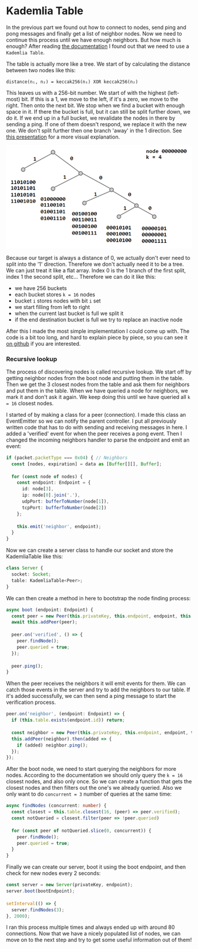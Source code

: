 # Kademlia Table

In the previous part we found out how to connect to nodes, send ping and pong messages and finally get a list of neighbor nodes. Now we need to continue this process until we have enough neighbors. But how much is enough? After reading [the documentation](https://github.com/ethereum/devp2p/blob/master/discv4.md#kademlia-table) I found out that we need to use a ```Kademlia Table```.

The table is actually more like a tree. We start of by calculating the distance between two nodes like this:

```
distance(n₁, n₂) = keccak256(n₁) XOR keccak256(n₂)
```

This leaves us with a 256-bit number. We start of with the highest (left-most) bit. If this is a 1, we move to the left, if it's a zero, we move to the right. Then onto the next bit. We stop when we find a bucket with enough space in it. If there the bucket is full, but it can still be split further down, we do it. If we end up in a full bucket, we revalidate the nodes in there by sending a ping. If one of them doesn't respond, we replace it with the new one. We don't split further then one branch 'away' in the 1 direction. See [this presentation](https://docs.google.com/presentation/d/11qGZlPWu6vEAhA7p3qsQaQtWH7KofEC9dMeBFZ1gYeA/edit#slide=id.g1718cc2bc_0661) for a more visual explanation.

![image-20220113222022618](kademlia.png)

Because our target is always a distance of 0, we actually don't ever need to split into the '1' direction. Therefore we don't actually need it to be a tree. We can just treat it like a flat array. Index 0 is the 1 branch of the first split, index 1 the second split, etc... Therefore we can do it like this:

- we have 256 buckets
- each bucket stores ```k = 16``` nodes
- bucket ```i``` stores nodes with bit ```i``` set
- we start filling from left to right
- when the current last bucket is full we split it
- if the end destination bucket is full we try to replace an inactive node

After this I made the most simple implementation I could come up with. The code is a bit too long, and hard to explain piece by piece, so you can see it [on github](https://github.com/boukestam/eth-node/blob/main/main.ts) if you are interested.

### Recursive lookup

The process of discovering nodes is called recursive lookup. We start off by getting neighbor nodes from the boot node and putting them in the table. Then we get the 3 closest nodes from the table and ask them for neighbors and put them in the table. When we have queried a node for neighbors, we mark it and don't ask it again. We keep doing this until we have queried all ```k = 16``` closest nodes.

I started of by making a class for a peer (connection). I made this class an EventEmitter so we can notify the parent controller. I put all previously written code that has to do with sending and receiving messages in here. I added a 'verified' event for when the peer receives a pong event. Then I changed the incoming neighbors handler to parse the endpoint and emit an event:

```typescript
if (packet.packetType === 0x04) { // Neighbors
  const [nodes, expiration] = data as [Buffer[][], Buffer];

  for (const node of nodes) {
    const endpoint: Endpoint = {
      id: node[3],
      ip: node[0].join('.'),
      udpPort: bufferToNumber(node[1]),
      tcpPort: bufferToNumber(node[2])
    };
    
    this.emit('neighbor', endpoint);
  }
}
```

Now we can create a server class to handle our socket and store the KademliaTable like this:

```typescript
class Server {
  socket: Socket;
  table: KademliaTable<Peer>;
}
```

We can then create a method in here to bootstrap the node finding process:

```typescript
async boot (endpoint: Endpoint) {
  const peer = new Peer(this.privateKey, this.endpoint, endpoint, this.socket);
  await this.addPeer(peer);
  
  peer.on('verified', () => {
    peer.findNode();
    peer.queried = true;
  });

  peer.ping();
}
```

When the peer receives the neighbors it will emit events for them. We can catch those events in the server and try to add the neighbors to our table. If it's added successfully, we can then send a ping message to start the verification process.

```typescript
peer.on('neighbor', (endpoint: Endpoint) => {
  if (this.table.exists(endpoint.id)) return;

  const neighbor = new Peer(this.privateKey, this.endpoint, endpoint, this.socket);
  this.addPeer(neighbor).then(added => {
    if (added) neighbor.ping();
  });
});
```

After the boot node, we need to start querying the neighbors for more nodes. According to the documentation we should only query the ```k = 16``` closest nodes, and also only once. So we can create a function that gets the closest nodes and then filters out the one's we already queried. Also we only want to do ```concurrent = 3``` number of queries at the same time:

```typescript
async findNodes (concurrent: number) {
  const closest = this.table.closest(16, (peer) => peer.verified);
  const notQueried = closest.filter(peer => !peer.queried)

  for (const peer of notQueried.slice(0, concurrent)) {
    peer.findNode();
    peer.queried = true;
  }
}
```

Finally we can create our server, boot it using the boot endpoint, and then check for new nodes every 2 seconds:

```typescript
const server = new Server(privateKey, endpoint);
server.boot(bootEndpoint);

setInterval(() => {
  server.findNodes(3);
}, 2000);
```

I ran this process multiple times and always ended up with around 80 connections. Now that we have a nicely populated list of nodes, we can move on to the next step and try to get some useful information out of them!
